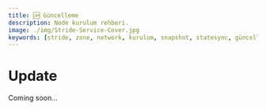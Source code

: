 ```yaml
---
title: 🆙 Güncelleme
description: Node kurulum rehberi.
image: ./img/Stride-Service-Cover.jpg
keywords: [stride, zone, network, kurulum, snapshot, statesync, güncelleme]
---
```


# Update

Coming soon...